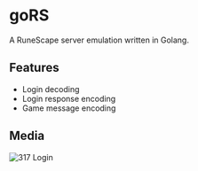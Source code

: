 # goRS
A RuneScape server emulation written in Golang.

## Features
- Login decoding
- Login response encoding
- Game message encoding

## Media

![317 Login](https://i.gyazo.com/1f135fa9daf0b0b5d5aec6bd2b1406db.png)
